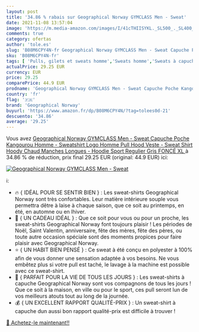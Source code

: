 ```yaml
---
layout: post
title: '34.86 % rabais sur Geographical Norway GYMCLASS Men - Sweat'
date: 2021-11-08 13:57:04
image: 'https://m.media-amazon.com/images/I/41cTHIISYKL._SL500_._SL400_.jpg'
comments: true
category: ofertas
author: 'tole.es'
slug: 'B08M6CPY4N-fr Geographical Norway GYMCLASS Men - Sweat Capuche Poche...'
sku: 'B08M6CPY4N-fr'
tags: [ 'Pulls, gilets et sweats homme','Sweats homme','Sweats à capuche homme','Vêtements','Vêtements homme','geographical norway', ]
actualPrice: 29.25 EUR
currency: EUR
price: 29.25
comparePrice: 44.9 EUR
prodname: 'Geographical Norway GYMCLASS Men - Sweat Capuche Poche Kangourou Homme - Sweatshirt Logo Homme Pull Hood Veste - Sweat Shirt Hoody Chaud Manches Longues - Hoodie Sport Regulier  Gris FONCÉ XL '
country: 'fr'
flag: '🇫🇷'
brand: 'Geographical Norway'
buyurl: 'https://www.amazon.fr/dp/B08M6CPY4N/?tag=tolees0d-21'
descuento: '34.86'
average: '29.25'
---
```


Vous avez [Geographical Norway GYMCLASS Men - Sweat Capuche Poche Kangourou Homme - Sweatshirt Logo Homme Pull Hood Veste - Sweat Shirt Hoody Chaud Manches Longues - Hoodie Sport Regulier  Gris FONCÉ XL ](https://www.amazon.fr/dp/B08M6CPY4N/?tag=tolees0d-21)  à  34.86 % de réduction, prix final  29.25 EUR (original: 44.9 EUR) ici:

[![Geographical Norway GYMCLASS Men - Sweat](https://m.media-amazon.com/images/I/41cTHIISYKL._SL500_._SL400_.jpg)](https://www.amazon.fr/dp/B08M6CPY4N/?tag=tolees0d-21)

ℹ️:

- 🔥 { IDÉAL POUR SE SENTIR BIEN } : Les sweat-shirts Geographical Norway sont très confortables. Leur matière intérieure souple vous permettra dêtre à laise à chaque saison, que ce soit au printemps, en été, en automne ou en lhiver.
- 🎁 { UN CADEAU IDÉAL } : Que ce soit pour vous ou pour un proche, les sweat-shirts Geographical Norway font toujours plaisir ! Les périodes de Noël, Saint Valentin, anniversaire, fête des mères, fête des pères, ou toute autre occasion spéciale sont des moments propices pour faire plaisir avec Geographical Norway.
- ⭐ { UN HABIT BIEN PENSÉ } : Ce sweat à été conçu en polyester à 100% afin de vous donner une sensation adaptée à vos besoins. Ne vous embêtez plus si votre pull est taché, le lavage à la machine est possible avec ce sweat-shirt.
- 💯 { PARFAIT POUR LA VIE DE TOUS LES JOURS } : Les sweat-shirts à capuche Geographical Norway sont vos compagnons de tous les jours ! Que ce soit à la maison, en ville ou pour le sport, ces pull seront lun de vos meilleurs atouts tout au long de la journée.
- 💰 { UN EXCELLENT RAPPORT QUALITÉ-PRIX } : Un sweat-shirt à capuche dun aussi bon rapport qualité-prix est difficile à trouver !

[🛒 Achetez-le maintenant!!](https://www.amazon.fr/dp/B08M6CPY4N/?tag=tolees0d-21)
